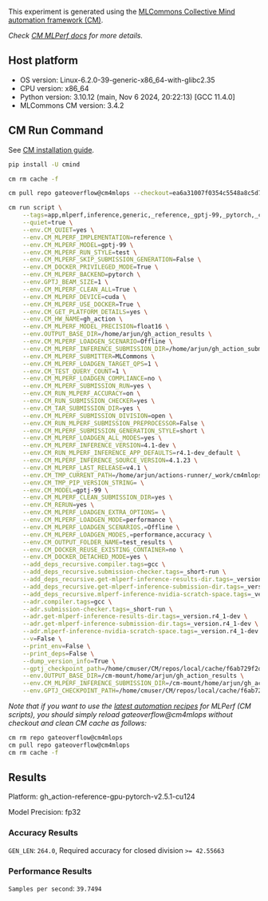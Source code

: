 This experiment is generated using the [MLCommons Collective Mind automation framework (CM)](https://github.com/mlcommons/cm4mlops).

*Check [CM MLPerf docs](https://docs.mlcommons.org/inference) for more details.*

## Host platform

* OS version: Linux-6.2.0-39-generic-x86_64-with-glibc2.35
* CPU version: x86_64
* Python version: 3.10.12 (main, Nov  6 2024, 20:22:13) [GCC 11.4.0]
* MLCommons CM version: 3.4.2

## CM Run Command

See [CM installation guide](https://docs.mlcommons.org/inference/install/).

```bash
pip install -U cmind

cm rm cache -f

cm pull repo gateoverflow@cm4mlops --checkout=ea6a31007f0354c5548a8c5d75ab2911f8b070bd

cm run script \
	--tags=app,mlperf,inference,generic,_reference,_gptj-99,_pytorch,_cuda,_test,_r4.1-dev_default,_float16,_offline \
	--quiet=true \
	--env.CM_QUIET=yes \
	--env.CM_MLPERF_IMPLEMENTATION=reference \
	--env.CM_MLPERF_MODEL=gptj-99 \
	--env.CM_MLPERF_RUN_STYLE=test \
	--env.CM_MLPERF_SKIP_SUBMISSION_GENERATION=False \
	--env.CM_DOCKER_PRIVILEGED_MODE=True \
	--env.CM_MLPERF_BACKEND=pytorch \
	--env.GPTJ_BEAM_SIZE=1 \
	--env.CM_MLPERF_CLEAN_ALL=True \
	--env.CM_MLPERF_DEVICE=cuda \
	--env.CM_MLPERF_USE_DOCKER=True \
	--env.CM_GET_PLATFORM_DETAILS=yes \
	--env.CM_HW_NAME=gh_action \
	--env.CM_MLPERF_MODEL_PRECISION=float16 \
	--env.OUTPUT_BASE_DIR=/home/arjun/gh_action_results \
	--env.CM_MLPERF_LOADGEN_SCENARIO=Offline \
	--env.CM_MLPERF_INFERENCE_SUBMISSION_DIR=/home/arjun/gh_action_submissions \
	--env.CM_MLPERF_SUBMITTER=MLCommons \
	--env.CM_MLPERF_LOADGEN_TARGET_QPS=1 \
	--env.CM_TEST_QUERY_COUNT=1 \
	--env.CM_MLPERF_LOADGEN_COMPLIANCE=no \
	--env.CM_MLPERF_SUBMISSION_RUN=yes \
	--env.CM_RUN_MLPERF_ACCURACY=on \
	--env.CM_RUN_SUBMISSION_CHECKER=yes \
	--env.CM_TAR_SUBMISSION_DIR=yes \
	--env.CM_MLPERF_SUBMISSION_DIVISION=open \
	--env.CM_RUN_MLPERF_SUBMISSION_PREPROCESSOR=False \
	--env.CM_MLPERF_SUBMISSION_GENERATION_STYLE=short \
	--env.CM_MLPERF_LOADGEN_ALL_MODES=yes \
	--env.CM_MLPERF_INFERENCE_VERSION=4.1-dev \
	--env.CM_RUN_MLPERF_INFERENCE_APP_DEFAULTS=r4.1-dev_default \
	--env.CM_MLPERF_INFERENCE_SOURCE_VERSION=4.1.23 \
	--env.CM_MLPERF_LAST_RELEASE=v4.1 \
	--env.CM_TMP_CURRENT_PATH=/home/arjun/actions-runner/_work/cm4mlops/cm4mlops \
	--env.CM_TMP_PIP_VERSION_STRING= \
	--env.CM_MODEL=gptj-99 \
	--env.CM_MLPERF_CLEAN_SUBMISSION_DIR=yes \
	--env.CM_RERUN=yes \
	--env.CM_MLPERF_LOADGEN_EXTRA_OPTIONS= \
	--env.CM_MLPERF_LOADGEN_MODE=performance \
	--env.CM_MLPERF_LOADGEN_SCENARIOS,=Offline \
	--env.CM_MLPERF_LOADGEN_MODES,=performance,accuracy \
	--env.CM_OUTPUT_FOLDER_NAME=test_results \
	--env.CM_DOCKER_REUSE_EXISTING_CONTAINER=no \
	--env.CM_DOCKER_DETACHED_MODE=yes \
	--add_deps_recursive.compiler.tags=gcc \
	--add_deps_recursive.submission-checker.tags=_short-run \
	--add_deps_recursive.get-mlperf-inference-results-dir.tags=_version.r4_1-dev \
	--add_deps_recursive.get-mlperf-inference-submission-dir.tags=_version.r4_1-dev \
	--add_deps_recursive.mlperf-inference-nvidia-scratch-space.tags=_version.r4_1-dev \
	--adr.compiler.tags=gcc \
	--adr.submission-checker.tags=_short-run \
	--adr.get-mlperf-inference-results-dir.tags=_version.r4_1-dev \
	--adr.get-mlperf-inference-submission-dir.tags=_version.r4_1-dev \
	--adr.mlperf-inference-nvidia-scratch-space.tags=_version.r4_1-dev \
	--v=False \
	--print_env=False \
	--print_deps=False \
	--dump_version_info=True \
	--gptj_checkpoint_path=/home/cmuser/CM/repos/local/cache/f6ab729f2dca49d9/checkpoint/checkpoint-final \
	--env.OUTPUT_BASE_DIR=/cm-mount/home/arjun/gh_action_results \
	--env.CM_MLPERF_INFERENCE_SUBMISSION_DIR=/cm-mount/home/arjun/gh_action_submissions \
	--env.GPTJ_CHECKPOINT_PATH=/home/cmuser/CM/repos/local/cache/f6ab729f2dca49d9/checkpoint/checkpoint-final
```
*Note that if you want to use the [latest automation recipes](https://docs.mlcommons.org/inference) for MLPerf (CM scripts),
 you should simply reload gateoverflow@cm4mlops without checkout and clean CM cache as follows:*

```bash
cm rm repo gateoverflow@cm4mlops
cm pull repo gateoverflow@cm4mlops
cm rm cache -f

```

## Results

Platform: gh_action-reference-gpu-pytorch-v2.5.1-cu124

Model Precision: fp32

### Accuracy Results 
`GEN_LEN`: `264.0`, Required accuracy for closed division `>= 42.55663`

### Performance Results 
`Samples per second`: `39.7494`
